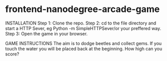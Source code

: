 frontend-nanodegree-arcade-game
===============================
INSTALLATION
Step 1: Clone the repo. 
Step 2: cd to the file directory and start a HTTP Sever, eg Python -m SimpleHTTPSever/or your preffered way.
Step 3: Open the game in your browser. 

GAME INSTRUCTIONS
The aim is to dodge beetles and collect gems.
If you touch the water you will be placed back at the beginning.
How high can you score?
 